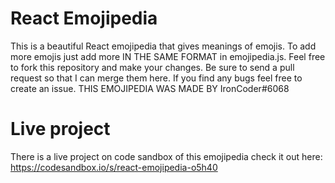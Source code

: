# React Emojipedia 

This is a beautiful React emojipedia that gives meanings of emojis. To add more emojis just add more IN THE SAME FORMAT in emojipedia.js. Feel free to fork this repository and make your changes. Be sure to send a pull request so that I can merge them here. If you find any bugs feel free to create an issue. THIS EMOJIPEDIA WAS MADE BY  IronCoder#6068

# Live project

There is a live project on code sandbox of this emojipedia check it out here: https://codesandbox.io/s/react-emojipedia-o5h40


































